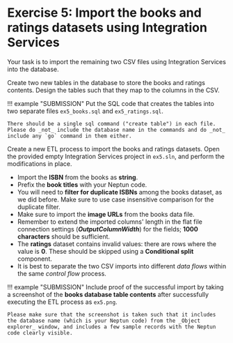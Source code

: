 # Exercise 5: Import the books and ratings datasets using Integration Services

Your task is to import the remaining two CSV files using Integration Services into the database.

Create two new tables in the database to store the books and ratings contents. Design the tables such that they map to the columns in the CSV.

!!! example "SUBMISSION"
    Put the SQL code that creates the tables into two separate files `ex5_books.sql` and `ex5_ratings.sql`.

    There should be a single sql command ("create table") in each file. Please do _not_ include the database name in the commands and do _not_ include any `go` command in them either.

Create a new ETL process to import the books and ratings datasets. Open the provided empty Integration Services project in `ex5.sln`, and perform the modifications in place.

- Import the **ISBN** from the books as **string**.
- Prefix the **book titles** with your Neptun code.
- You will need to **filter for duplicate ISBNs** among the books dataset, as we did before. Make sure to use case insensitive comparison for the duplicate filter.
- Make sure to import the **image URLs** from the books data file.
- Remember to extend the imported columns' length in the flat file connection settings (**_OutputColumnWidth_**) for the fields; **1000 characters** should be sufficient.
- The **ratings** dataset contains invalid values: there are rows where the value is **0**. These should be skipped using a **Conditional split** component.
- It is best to separate the two CSV imports into different _data flows_ within the same _control flow_ process.

!!! example "SUBMISSION"
    Include proof of the successful import by taking a screenshot of the **books database table contents** after successfully executing the ETL process as `ex5.png`.

    Please make sure that the screenshot is taken such that it includes the database name (which is your Neptun code) from the _Object explorer_ window, and includes a few sample records with the Neptun code clearly visible.
